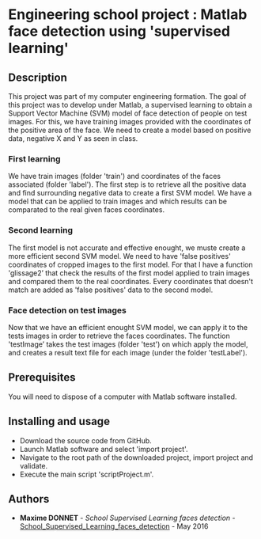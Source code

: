 # Engineering school project : Matlab face detection using 'supervised learning'

## Description
This project was part of my computer engineering formation. 
The goal of this project was to develop under Matlab, a supervised learning to obtain a Support Vector Machine (SVM) model of face detection of people on test images. 
For this, we have training images provided with the coordinates of the positive area of the face. 
We need to create a model based on positive data, negative X and Y as seen in class. 

### First learning
We have train images (folder 'train') and coordinates of the faces associated (folder 'label'). 
The first step is to retrieve all the positive data and find surrounding negative data to create a first SVM model.
We have a model that can be applied to train images and which results can be comparated to the real given faces coordinates.

### Second learning
The first model is not accurate and effective enought, we muste create a more efficient second SVM model.
We need to have 'false positives' coordinates of cropped images to the first model. 
For that I have a function 'glissage2’ that check the results of the first model applied to train images and compared them to the real coordinates.
Every coordinates that doesn't match are added as 'false positives' data to the second model.

### Face detection on test images
Now that we have an efficient enought SVM model, we can apply it to the tests images in order to retrieve the faces coordinates.
The function 'testImage’ takes the test images (folder 'test') on which apply the model, and creates a result text file for each image (under the folder 'testLabel').

## Prerequisites

You will need to dispose of a computer with Matlab software installed.

## Installing and usage

* Download the source code from GitHub.
* Launch Matlab software and select 'import project'.
* Navigate to the root path of the downloaded project, import project and validate.
* Execute the main script 'scriptProject.m'.

## Authors

* **Maxime DONNET** - *School Supervised Learning faces detection* - [School_Supervised_Learning_faces_detection](https://github.com/maxou75/School_Supervised_Learning_faces_detection) - May 2016
